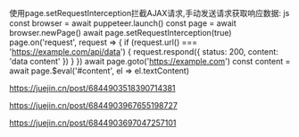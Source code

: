 使用page.setRequestInterception拦截AJAX请求,手动发送请求获取响应数据:
js
const browser = await puppeteer.launch()
const page = await browser.newPage()
await page.setRequestInterception(true)
page.on('request', request => {
  if (request.url() === 'https://example.com/api/data') {
    request.respond({
      status: 200,
      content: 'data content'
    })
  }
})
await page.goto('https://example.com')
const content = await page.$eval('#content', el => el.textContent)





https://juejin.cn/post/6844903518390714381

https://juejin.cn/post/6844903967655198727

https://juejin.cn/post/6844903697047257101